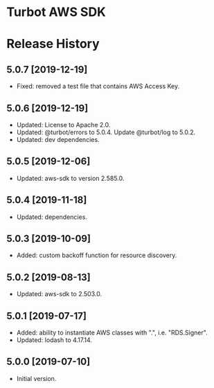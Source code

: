 # Turbot AWS SDK

# Release History

## 5.0.7 [2019-12-19]

- Fixed: removed a test file that contains AWS Access Key.

## 5.0.6 [2019-12-19]

- Updated: License to Apache 2.0.
- Updated: @turbot/errors to 5.0.4. Update @turbot/log to 5.0.2.
- Updated: dev dependencies.

## 5.0.5 [2019-12-06]

- Updated: aws-sdk to version 2.585.0.

## 5.0.4 [2019-11-18]

- Updated: dependencies.

## 5.0.3 [2019-10-09]

- Added: custom backoff function for resource discovery.

## 5.0.2 [2019-08-13]

- Updated: aws-sdk to 2.503.0.

## 5.0.1 [2019-07-17]

- Added: ability to instantiate AWS classes with ".", i.e. "RDS.Signer".
- Updated: lodash to 4.17.14.

## 5.0.0 [2019-07-10]

- Initial version.
